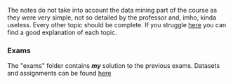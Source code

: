 The notes do not take into account the data mining part of the course as they were very simple, not so detailed by the professor and, imho, kinda useless.
Every other topic should be complete. If you struggle [here](https://www.youtube.com/@statquest) you can find a good explanation of each topic.

### Exams
The "exams" folder contains ___my___ solution to the previous exams. Datasets and assignments can be found [here](https://liveunibo-my.sharepoint.com/personal/mattia_orlandi_studio_unibo_it/_layouts/15/onedrive.aspx?ga=1&id=%2Fpersonal%2Fmattia%5Forlandi%5Fstudio%5Funibo%5Fit%2FDocuments%2FDocumenti%2FMaster%20AI%2FYear%201%2FMachine%20Learning) 